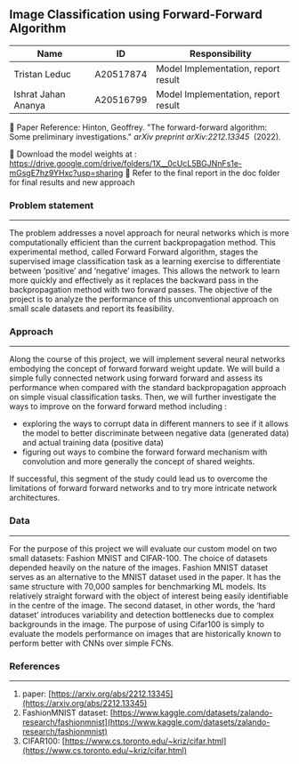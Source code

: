 
## **Image Classification using Forward-Forward Algorithm**

| Name | ID | Responsibility |
| --- | --- | --- |
| Tristan Leduc | A20517874 | Model Implementation, report result |
| Ishrat Jahan Ananya | A20516799 | Model Implementation, report result |

📌 Paper Reference: Hinton, Geoffrey. "The forward-forward algorithm: Some preliminary investigations." *arXiv preprint arXiv:2212.13345*
 (2022).

📌 Download the model weights at : https://drive.google.com/drive/folders/1X__0cUcL5BGJNnFs1e-mGsgE7hz9YHxc?usp=sharing
📌 Refer to the final report in the doc folder for final results and new approach
### Problem statement
---

The problem addresses a novel approach for neural networks which is more computationally efficient than the current backpropagation method. This experimental method, called Forward Forward algorithm, stages the supervised image classification task as a learning exercise to differentiate between ‘positive’ and ‘negative’ images. This allows the network to learn more quickly and effectively as it replaces the backward pass in the backpropagation method with two forward passes. The objective of the project is to analyze the performance of this unconventional approach on small scale datasets and report its feasibility. 

### Approach

---

Along the course of this project, we will implement several neural networks embodying the concept of forward forward weight update. We will build a simple fully connected network using forward forward and assess its performance when compared with the standard backpropagation approach on simple visual classification tasks. Then, we will further investigate the ways to improve on the forward forward method including :

- exploring the ways to corrupt data in different manners to see if it allows the model to better discriminate between negative data (generated data) and actual training data (positive data)
- figuring out ways to combine the forward forward mechanism with convolution and more generally the concept of shared weights.

If successful, this segment of the study could lead us to overcome the limitations of forward forward networks and to try more intricate network architectures. 

### Data

---

For the purpose of this project we will evaluate our custom model on two small datasets: Fashion MNIST and CIFAR-100. The choice of datasets depended heavily on the nature of the images. Fashion MNIST dataset serves as an alternative to the MNIST dataset used in the paper. It has the same structure with 70,000 samples for benchmarking ML models. Its relatively straight forward with the object of interest being easily identifiable in the centre of the image. The second dataset, in other words, the ‘hard dataset’ introduces variability and detection bottlenecks due to complex backgrounds in the image. The purpose of using Cifar100 is simply to evaluate the models performance on images that are historically known to perform better with CNNs over simple FCNs.

### References

---

1. paper: [https://arxiv.org/abs/2212.13345](https://arxiv.org/abs/2212.13345)
2. FashionMNIST dataset: [https://www.kaggle.com/datasets/zalando-research/fashionmnist](https://www.kaggle.com/datasets/zalando-research/fashionmnist)
3. CIFAR100: [https://www.cs.toronto.edu/~kriz/cifar.html](https://www.cs.toronto.edu/~kriz/cifar.html)
